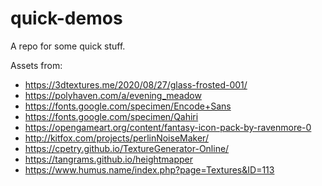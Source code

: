 # quick-demos
A repo for some quick stuff.

Assets from:
* https://3dtextures.me/2020/08/27/glass-frosted-001/
* https://polyhaven.com/a/evening_meadow
* https://fonts.google.com/specimen/Encode+Sans
* https://fonts.google.com/specimen/Qahiri
* https://opengameart.org/content/fantasy-icon-pack-by-ravenmore-0
* http://kitfox.com/projects/perlinNoiseMaker/
* https://cpetry.github.io/TextureGenerator-Online/
* https://tangrams.github.io/heightmapper
* https://www.humus.name/index.php?page=Textures&ID=113